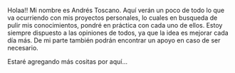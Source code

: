 Holaa!! Mi nombre es Andrés Toscano.
Aquí verán un poco de todo lo que va ocurriendo con mis proyectos personales, lo cuales en busqueda de pulir mis conocimientos, pondré en práctica con cada uno de ellos.
Estoy siempre dispuesto a las opiniones de todos, ya que la idea es mejorar cada día más. De mi parte también podrán encontrar un apoyo en caso de ser necesario.

Estaré agregando más cositas por aquí...
